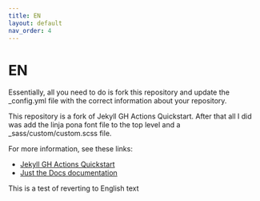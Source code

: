 ```yaml
---
title: EN
layout: default
nav_order: 4
---
```


# EN

<span class="eng">Essentially, all you need to do is fork this repository and update the _config.yml file with the correct information about your repository.</span>

<span style="font:inherit">This repository is a fork of Jekyll GH Actions Quickstart. After that all I did was add the linja pona font file to the top level and a _sass/custom/custom.scss file.</span>

<span style="font:inherit">For more information, see these links:</span>

- [<span style="font:inherit">Jekyll GH Actions Quickstart</span>](https://michaelcurrin.github.io/jekyll-gh-actions-quickstart/)
- [<span style="font:inherit">Just the Docs documentation</span>](https://pmarsceill.github.io/just-the-docs/)

This is a test of reverting to English text
